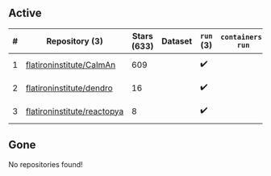 ## Active
| # | Repository (3) | Stars (633) | Dataset | `run` (3) | `containers-run` | Last Modified |
| --- | --- | --- | --- | --- | --- | --- |
| 1 | [flatironinstitute/CaImAn](https://github.com/flatironinstitute/CaImAn) | 609 |  | :heavy_check_mark: |  | 2024-06-05 23:38:14+00:00 |
| 2 | [flatironinstitute/dendro](https://github.com/flatironinstitute/dendro) | 16 |  | :heavy_check_mark: |  | 2024-05-20 12:26:05+00:00 |
| 3 | [flatironinstitute/reactopya](https://github.com/flatironinstitute/reactopya) | 8 |  | :heavy_check_mark: |  | 2020-07-07 08:34:24+00:00 |

## Gone
No repositories found!
